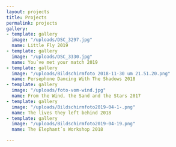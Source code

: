 ```yaml
---
layout: projects
title: Projects
permalink: projects
gallery:
- template: gallery
  image: "/uploads/DSC_3297.jpg"
  name: Little Fly 2019
- template: gallery
  image: "/uploads/DSC_3330.jpg"
  name: You´ve met your match 2019
- template: gallery
  image: "/uploads/Bildschirmfoto 2018-11-30 um 21.51.20.png"
  name: Persephone Dancing With The Shadows 2018
- template: gallery
  image: "/uploads/foto-vom-wind.jpg"
  name: From the Wind, the Sand and the Stars 2017
- template: gallery
  image: "/uploads/Bildschirmfoto2019-04-1-.png"
  name: The lives they left behind 2018
- template: gallery
  image: "/uploads/Bildschirmfoto2019-04-19.png"
  name: The Elephant´s Workshop 2018

---
```

